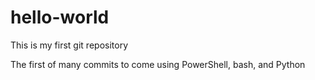 # hello-world
This is my first git repository

The first of many commits to come using PowerShell, bash, and Python
